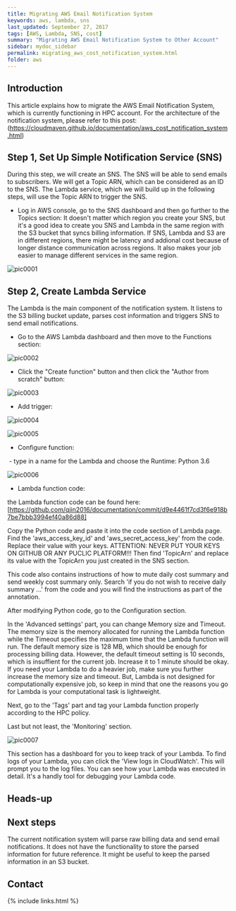```yaml
---
title: Migrating AWS Email Notification System
keywords: aws, lambda, sns
last_updated: September 27, 2017
tags: [AWS, Lambda, SNS, cost]
summary: "Migrating AWS Email Notification System to Other Account"
sidebar: mydoc_sidebar
permalink: migrating_aws_cost_notification_system.html
folder: aws
---
```


## Introduction
This article explains how to migrate the AWS Email Notification System, which is currently functioning in HPC account. For the architecture of the notification system, please refer to this post: (https://cloudmaven.github.io/documentation/aws_cost_notification_system.html)

## Step 1, Set Up Simple Notification Service (SNS)
During this step, we will create an SNS. The SNS will be able to send emails to subscribers. We will get a Topic ARN, which can be considered as an ID to the SNS. The Lambda service, which we will build up in the following steps, will use the Topic ARN to trigger the SNS.

- Log in AWS console, go to the SNS dashboard and then go further to the Topics section:
It doesn't matter which region you create your SNS, but it's a good idea to create you SNS and Lambda in the same region with the S3 bucket that syncs billing information. If SNS, Lambda and S3 are in different regions, there might be latency and addional cost because of longer distance communication across regions. It also makes your job easier to manage different services in the same region.

![pic0001](/documentation/images/aws/migrating_aws_cost_notification_system_001.png)

## Step 2, Create Lambda Service
The Lambda is the main component of the notification system. It listens to the S3 billing bucket update, parses cost information and triggers SNS to send email notifications.

- Go to the AWS Lambda dashboard and then move to the Functions section:

![pic0002](/documentation/images/aws/migrating_aws_cost_notification_system_002.png)

- Click the "Create function" button and then click the "Author from scratch" button:

![pic0003](/documentation/images/aws/migrating_aws_cost_notification_system_003.png)

- Add trigger:

![pic0004](/documentation/images/aws/migrating_aws_cost_notification_system_004.png)

![pic0005](/documentation/images/aws/migrating_aws_cost_notification_system_005.png)

- Configure function:

  - type in a name for the Lambda and choose the Runtime: Python 3.6
  
![pic0006](/documentation/images/aws/migrating_aws_cost_notification_system_006.png)

- Lambda function code:

the Lambda function code can be found here: [https://github.com/qjin2016/documentation/commit/d9e4461f7cd3f6e918b7be7bbb3994ef40a86d88]


Copy the Python code and paste it into the code section of Lambda page. Find the 'aws_access_key_id' and 'aws_secret_access_key' from the code. Replace their value with your keys. ATTENTION: NEVER PUT YOUR KEYS ON GITHUB OR ANY PUCLIC PLATFORM!!! Then find 'TopicArn' and replace its value with the TopicArn you just created in the SNS section.

This code also contains instructions of how to mute daily cost summary and send weekly cost summary only. Search 'if you do not wish to receive daily summary ...' from the code and you will find the instructions as part of the annotation.

After modifying Python code, go to the Configuration section.

In the 'Advanced settings' part, you can change Memory size and Timeout. The memory size is the memory allocated for running the Lambda function while the Timeout specifies the maximum time that the Lambda function will run. The default memory size is 128 MB, which should be enough for processing billing data. However, the default timeout setting is 10 seconds, which is insuffient for the current job. Increase it to 1 minute should be okay. If you need your Lambda to do a heavier job, make sure you further increase the memory size and timeout. But, Lambda is not designed for computationally expensive job, so keep in mind that one the reasons you go for Lambda is your computational task is lightweight.


Next, go to the 'Tags' part and tag your Lambda function properly according to the HPC policy.


Last but not least, the 'Monitoring' section. 

![pic0007](/documentation/images/aws/migrating_aws_cost_notification_system_007.png)

This section has a dashboard for you to keep track of your Lambda. To find logs of your Lambda, you can click the 'View logs in CloudWatch'. This will prompt you to the log files. You can see how your Lambda was executed in detail. It's a handly tool for debugging your Lambda code.


## Heads-up


## Next steps
The current notification system will parse raw billing data and send email notifications. It does not have the functionality to store the parsed information for future reference. It might be useful to keep the parsed information in an S3 bucket.

## Contact



{% include links.html %}

